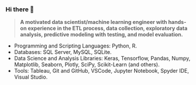### Hi there 👋

> **A motivated data scientist/machine learning engineer with hands-on experience in the ETL process, data collection, exploratory data analysis, predictive modeling with testing, and model evaluation.**

* Programming and Scripting Languages: Python, R.
* Databases: SQL Server, MySQL, SQLite.
* Data Science and Analysis Libraries: Keras, Tensorflow, Pandas, Numpy, Matplotlib, Seaborn, Plotly, SciPy, Scikit-Learn (and others).
* Tools: Tableau, Git and GitHub, VSCode, Jupyter Notebook, Spyder IDE, Visual Studio.
